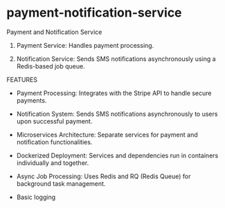 # payment-notification-service
Payment and Notification Service

1) Payment Service: Handles payment processing.

2) Notification Service: Sends SMS notifications asynchronously using a Redis-based job queue.

FEATURES

- Payment Processing: Integrates with the Stripe API to handle secure payments.

- Notification System: Sends SMS notifications asynchronously to users upon successful payment.

- Microservices Architecture: Separate services for payment and notification functionalities.

- Dockerized Deployment: Services and dependencies run in containers individually and together.

- Async Job Processing: Uses Redis and RQ (Redis Queue) for background task management.

- Basic logging
